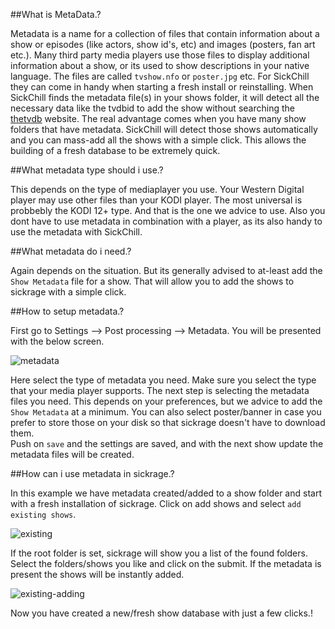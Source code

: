##What is MetaData.?

Metadata is a name for a collection of files that contain information about a show or episodes (like actors, show id's, etc) and images (posters, fan art etc.).
Many third party media players use those files to display additional information about a show, or its used to show descriptions in your native language. The files are called `tvshow.nfo` or `poster.jpg` etc.
For SickChill they can come in handy when starting a fresh install or reinstalling. 
When SickChill finds the metadata file(s) in your shows folder, it will detect all the necessary data like the tvdbid to add the show without searching the [thetvdb](https://thetvdb.com/) website.
The real advantage comes when you have many show folders that have metadata. SickChill will detect those shows automatically and you can mass-add all the shows with a simple click.
This allows the building of a fresh database to be extremely quick. 

##What metadata type should i use.?

This depends on the type of mediaplayer you use. Your Western Digital player may use other files than your KODI player.
The most universal is probbebly the KODI 12+ type. And that is the one we advice to use.
Also you dont have to use metadata in combination with a player, as its also handy to use the metadata with SickChill. 

##What metadata do i need.?

Again depends on the situation. But its generally advised to at-least add the `Show Metadata` file for a show.
That will allow you to add the shows to sickrage with a simple click.

##How to setup metadata.?

First go to Settings --> Post processing --> Metadata.
You will be presented with the below screen.

![metadata](https://cloud.githubusercontent.com/assets/7928052/13502747/8c3ae6b8-e16c-11e5-812c-16ef0c9e676e.png)

Here select the type of metadata you need. Make sure you select the type that your media player supports.
The next step is selecting the metadata files you need. This depends on your preferences, but we advice to add the `Show Metadata` at a minimum. You can also select poster/banner in case you prefer to store those on your disk so that sickrage doesn't have to download them.  
Push on `save` and the settings are saved, and with the next show update the metadata files will be created.  

##How can i use metadata in sickrage.?

In this example we have metadata created/added to a show folder and start with a fresh installation of sickrage.
Click on add shows and select `add existing shows`.

![existing](https://cloud.githubusercontent.com/assets/7928052/13502745/8c13b0fc-e16c-11e5-8793-3c86b25d99ab.png)

If the root folder is set, sickrage will show you a list of the found folders.
Select the folders/shows you like and click on the submit. If the metadata is present the shows will be instantly added.

![existing-adding](https://cloud.githubusercontent.com/assets/7928052/13502746/8c14b6dc-e16c-11e5-8b43-4291118947a8.png)

Now you have created a new/fresh show database with just a few clicks.!


 